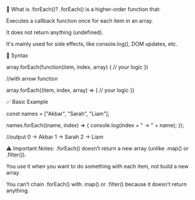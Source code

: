 🔹 What is .forEach()?
.forEach() is a higher-order function that:

Executes a callback function once for each item in an array.

It does not return anything (undefined).

It's mainly used for side effects, like console.log(), DOM updates, etc.

🧠 Syntax

array.forEach(function(item, index, array) {
  // your logic
})

//with arrow function 

array.forEach((item, index, array) => {
  // your logic
})

✅ Basic Example

const names = ["Akbar", "Sarah", "Liam"];

names.forEach((name, index) => {
  console.log(index + " → " + name);
});

//output 
0 → Akbar
1 → Sarah
2 → Liam

⚠️ Important Notes:
.forEach() doesn’t return a new array (unlike .map() or .filter()).

You use it when you want to do something with each item, not build a new array.

You can’t chain .forEach() with .map() or .filter() because it doesn’t return anything.
